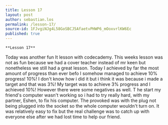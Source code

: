 ```yaml
---
title: Lesson 17
layout: post
author: sebastian.los
permalink: /lesson-17/
source-id: 1FJvgiNJg4L58GoSBCJ5AfaetvPHWP6_mOoxvrlKW6Ec
published: true
---
```

	**Lesson 17**

Today was  another fun It lesson with codecademy. This weeks lesson was not as fun because we had a cover teacher instead of mr keen but nonetheless we still had a great lesson. Today I achieved by far the most amount of progress than ever befo I somehow managed to achieve 10% progress! 10%! I don't know how i did it but i think it was because i made a target and that was 3%! My target was to achieve 3% progress and I achieved 10%! However there were some negatives as well. T he start my friend's computer wasn't working so i had to try really hard, with my partner, Eshen, to fix his computer. The provoked was with the plug not being plugged into the socket so the whole computer wouldn't turn on. It was relatively easy to fix but the real challenge was to catch up with everyone else after we had lost time to help our friend.

